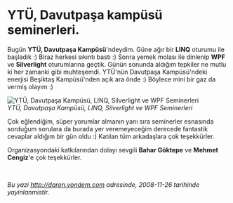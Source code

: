 # YTÜ, Davutpaşa kampüsü seminerleri. 

Bugün **YTÜ, Davutpaşa Kampüsü**'ndeydim. Güne ağır bir **LINQ** oturumu
ile başladık :) Biraz herkesi sıkıntı bastı :) Sonra yemek molası ile
dinlenip **WPF** ve **Silverlight** oturumlarına geçtik. Günün sonunda
aldığım tepkiler ne mutlu ki her zamanki gibi muhteşemdi. YTÜ'nün
Davutpaşa Kampüsü'ndeki enerjisi Beşiktaş Kampüsü'nden açık ara önde :)
Böylece mini bir gaz da vermiş olayım :)

![YTÜ, Davutpaşa Kampüsü, LINQ, Silverlight ve WPF
Seminerleri](media/YTU_Davutpasa_kampusu_seminerleri/26112008_1.jpg)\
*YTÜ, Davutpaşa Kampüsü, LINQ, Silverlight ve WPF Seminerleri*

Çok eğlendiğim, süper yorumlar almanın yanı sıra seminerler esnasında
sorduğum sorulara da burada yer veremeyeceğim derecede fantastik
cevaplar aldığım bir gün oldu :) Katılan tüm arkadaşlara çok
teşekkürler.

Organizasyondaki katkılarından dolayı sevgili **Bahar Göktepe** ve
**Mehmet Cengiz**'e çok teşekkürler.

 


*Bu yazi http://daron.yondem.com adresinde, 2008-11-26 tarihinde yayinlanmistir.*